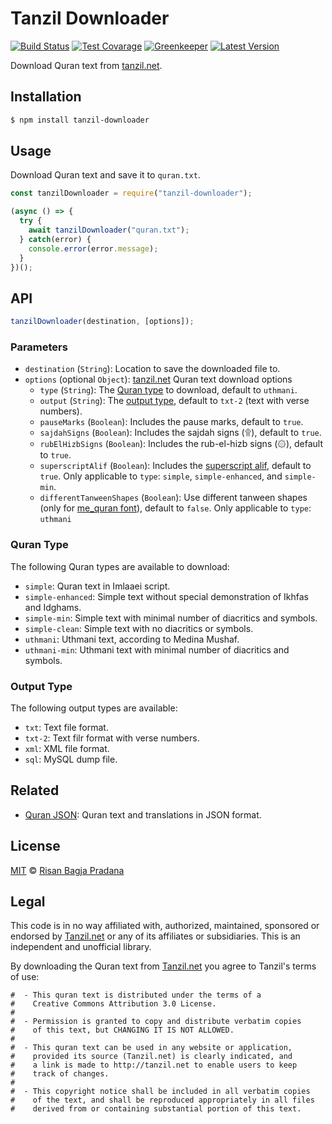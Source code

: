 # Tanzil Downloader

[![Build Status](https://badgen.net/travis/risan/tanzil-downloader)](https://travis-ci.org/risan/tanzil-downloader)
[![Test Covarage](https://badgen.net/codecov/c/github/risan/tanzil-downloader)](https://codecov.io/gh/risan/tanzil-downloader)
[![Greenkeeper](https://badges.greenkeeper.io/risan/tanzil-downloader.svg)](https://greenkeeper.io)
[![Latest Version](https://badgen.net/npm/v/tanzil-downloader)](https://www.npmjs.com/package/tanzil-downloader)

Download Quran text from [tanzil.net](http://tanzil.net).

## Installation

```bash
$ npm install tanzil-downloader
```

## Usage

Download Quran text and save it to `quran.txt`.

```js
const tanzilDownloader = require("tanzil-downloader");

(async () => {
  try {
    await tanzilDownloader("quran.txt");
  } catch(error) {
    console.error(error.message);
  }
})();
```

## API

```js
tanzilDownloader(destination, [options]);
```

### Parameters

* `destination` (`String`): Location to save the downloaded file to.
* `options` (optional `Object`): [tanzil.net](http://tanzil.net) Quran text download options
  * `type` (`String`): The [Quran type](#quran-type) to download, default to `uthmani`.
  * `output` (`String`): The [output type](#output-type), default to `txt-2` (text with verse numbers).
  * `pauseMarks` (`Boolean`): Includes the pause marks, default to `true`.
  * `sajdahSigns` (`Boolean`): Includes the sajdah signs (۩), default to `true`.
  * `rubElHizbSigns` (`Boolean`): Includes the rub-el-hizb signs (۞), default to `true`.
  * `superscriptAlif` (`Boolean`): Includes the [superscript alif](https://en.wikipedia.org/wiki/Dagger_alif), default to `true`. Only applicable to `type`: `simple`, `simple-enhanced`, and `simple-min`.
  * `differentTanweenShapes` (`Boolean`): Use different tanween shapes (only for [me_quran font](http://tanzil.net/docs/me_quran_font)), default to `false`. Only applicable to `type`: `uthmani`

### Quran Type

The following Quran types are available to download:

* `simple`: Quran text in Imlaaei script.
* `simple-enhanced`: Simple text without special demonstration of Ikhfas and Idghams.
* `simple-min`: Simple text with minimal number of diacritics and symbols.
* `simple-clean`: Simple text with no diacritics or symbols.
* `uthmani`: Uthmani text, according to Medina Mushaf.
* `uthmani-min`: Uthmani text with minimal number of diacritics and symbols.

### Output Type

The following output types are available:

* `txt`: Text file format.
* `txt-2`: Text filr format with verse numbers.
* `xml`: XML file format.
* `sql`: MySQL dump file.

## Related

* [Quran JSON](https://github.com/risan/quran-json): Quran text and translations in JSON format.

## License

[MIT](https://github.com/risan/tanzil-downloader/blob/master/LICENSE) © [Risan Bagja Pradana](https://risanb.com)

## Legal

This code is in no way affiliated with, authorized, maintained, sponsored or endorsed by [Tanzil.net](http://tanzil.net) or any of its affiliates or subsidiaries. This is an independent and unofficial library.

By downloading the Quran text from [Tanzil.net](http://tanzil.net) you agree to Tanzil's terms of use:

```
#  - This quran text is distributed under the terms of a
#    Creative Commons Attribution 3.0 License.
#
#  - Permission is granted to copy and distribute verbatim copies
#    of this text, but CHANGING IT IS NOT ALLOWED.
#
#  - This quran text can be used in any website or application,
#    provided its source (Tanzil.net) is clearly indicated, and
#    a link is made to http://tanzil.net to enable users to keep
#    track of changes.
#
#  - This copyright notice shall be included in all verbatim copies
#    of the text, and shall be reproduced appropriately in all files
#    derived from or containing substantial portion of this text.
```
